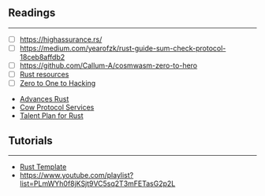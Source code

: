
## Readings
---
- [ ] https://highassurance.rs/
- [ ] https://medium.com/yearofzk/rust-guide-sum-check-protocol-18ceb8affdb2
- [ ] https://github.com/Callum-A/cosmwasm-zero-to-hero
- [ ] [Rust resources](https://twitter.com/DCbuild3r/status/1668546513474138112?s=20)
- [ ] [Zero to One to Hacking](https://securrtech.medium.com/complete-guide-to-rust-zero-to-one-to-hacking-e1f4380ae95c)
- [Advances Rust](https://x.com/Securrtech/status/1707986716660060601)
- [Cow Protocol Services](https://github.com/cowprotocol/services/)
- [Talent Plan for Rust](https://github.com/pingcap/talent-plan/tree/master)
## Tutorials
---

- [Rust Template](https://github.com/PaulRBerg/rust-template)
- https://www.youtube.com/playlist?list=PLmWYh0f8jKSjt9VC5sq2T3mFETasG2p2L